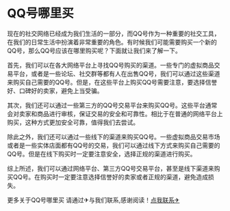 # QQ号哪里买

现在的社交网络已经成为我们生活的一部分，而QQ号作为一种重要的社交工具，在我们的日常生活中扮演着非常重要的角色。有时候我们可能需要购买一个新的QQ号，那么QQ号应该在哪里购买呢？下面就让我们来了解一下。

首先，我们可以在各大网络平台上寻找QQ号购买的渠道。一些专门的虚拟商品交易平台，或者是一些论坛、社交群等都有人在出售QQ号，我们可以通过这些渠道来购买自己需要的QQ号。但是，在这些平台上购买QQ号需要注意，要选择信誉好、口碑好的卖家，避免上当受骗。

其次，我们还可以通过一些第三方的QQ号交易平台来购买QQ号。这些平台通常会对卖家和商品进行审核，保证交易的安全和可靠性。相比于在普通的网络平台上购买，这种方式更加安全可靠，值得我们去尝试。

除此之外，我们还可以通过一些线下的渠道来购买QQ号。一些虚拟商品交易市场或者是一些实体店面都有QQ号的交易，我们可以通过线下方式来购买自己需要的QQ号。但是在线下购买时一定要注意安全，选择正规的渠道进行购买。

综上所述，我们可以通过网络平台、第三方QQ号交易平台，甚至是线下渠道来购买QQ号。在购买时一定要注意选择信誉好的卖家或者正规的渠道，避免造成损失。

更多关于QQ号哪里买 请通过✈与我们联系,感谢阅读！[点我联系✈](https://news.k02.cc)